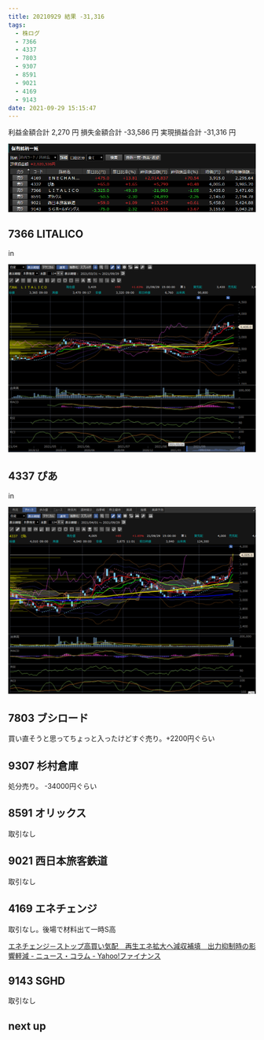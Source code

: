 ```yaml
---
title: 20210929 結果 -31,316
tags:
  - 株ログ
  - 7366
  - 4337
  - 7803
  - 9307
  - 8591
  - 9021
  - 4169
  - 9143
date: 2021-09-29 15:15:47
---
```


利益金額合計 2,270 円
損失金額合計 -33,586 円
実現損益合計 -31,316 円

![i](/kab/img/20210929000.png)

## 7366 LITALICO

in

![i](/kab/img/20210929001.png)

## 4337 ぴあ

in

![i](/kab/img/20210929002.png)

## 7803 ブシロード

買い直そうと思ってちょっと入ったけどすぐ売り。+2200円ぐらい

## 9307 杉村倉庫

処分売り。 -34000円ぐらい

## 8591 オリックス

取引なし

## 9021 西日本旅客鉄道

取引なし

## 4169 エネチェンジ

取引なし。後場で材料出て一時S高

[エネチェンジ－ストップ高買い気配　再生エネ拡大へ減収補填　出力抑制時の影響軽減 - ニュース・コラム - Yahoo!ファイナンス](https://finance.yahoo.co.jp/news/detail/20210929-10000061-dzh-stocks)

## 9143 SGHD

取引なし

## next up

